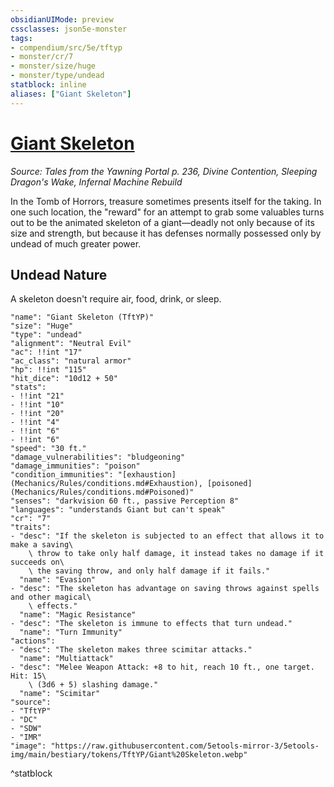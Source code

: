 ```yaml
---
obsidianUIMode: preview
cssclasses: json5e-monster
tags:
- compendium/src/5e/tftyp
- monster/cr/7
- monster/size/huge
- monster/type/undead
statblock: inline
aliases: ["Giant Skeleton"]
---
```

# [Giant Skeleton](Mechanics\bestiary\undead/giant-skeleton-tftyp.md)
*Source: Tales from the Yawning Portal p. 236, Divine Contention, Sleeping Dragon's Wake, Infernal Machine Rebuild*  

In the Tomb of Horrors, treasure sometimes presents itself for the taking. In one such location, the "reward" for an attempt to grab some valuables turns out to be the animated skeleton of a giant—deadly not only because of its size and strength, but because it has defenses normally possessed only by undead of much greater power.

## Undead Nature

A skeleton doesn't require air, food, drink, or sleep.

```statblock
"name": "Giant Skeleton (TftYP)"
"size": "Huge"
"type": "undead"
"alignment": "Neutral Evil"
"ac": !!int "17"
"ac_class": "natural armor"
"hp": !!int "115"
"hit_dice": "10d12 + 50"
"stats":
- !!int "21"
- !!int "10"
- !!int "20"
- !!int "4"
- !!int "6"
- !!int "6"
"speed": "30 ft."
"damage_vulnerabilities": "bludgeoning"
"damage_immunities": "poison"
"condition_immunities": "[exhaustion](Mechanics/Rules/conditions.md#Exhaustion), [poisoned](Mechanics/Rules/conditions.md#Poisoned)"
"senses": "darkvision 60 ft., passive Perception 8"
"languages": "understands Giant but can't speak"
"cr": "7"
"traits":
- "desc": "If the skeleton is subjected to an effect that allows it to make a saving\
    \ throw to take only half damage, it instead takes no damage if it succeeds on\
    \ the saving throw, and only half damage if it fails."
  "name": "Evasion"
- "desc": "The skeleton has advantage on saving throws against spells and other magical\
    \ effects."
  "name": "Magic Resistance"
- "desc": "The skeleton is immune to effects that turn undead."
  "name": "Turn Immunity"
"actions":
- "desc": "The skeleton makes three scimitar attacks."
  "name": "Multiattack"
- "desc": "Melee Weapon Attack: +8 to hit, reach 10 ft., one target. Hit: 15\
    \ (3d6 + 5) slashing damage."
  "name": "Scimitar"
"source":
- "TftYP"
- "DC"
- "SDW"
- "IMR"
"image": "https://raw.githubusercontent.com/5etools-mirror-3/5etools-img/main/bestiary/tokens/TftYP/Giant%20Skeleton.webp"
```
^statblock